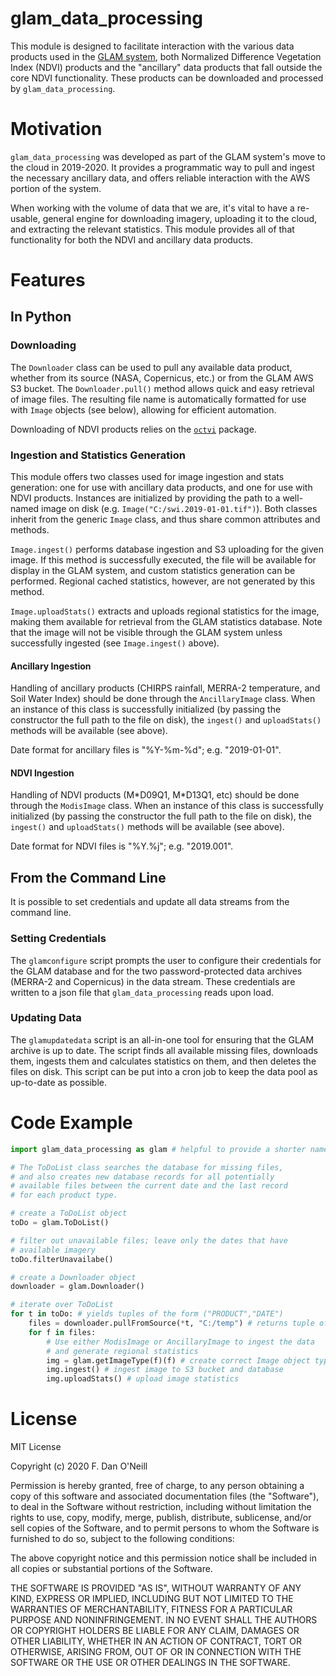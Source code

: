 # glam_data_processing

This module is designed to facilitate interaction with the various data products used in the <a href="http://portal.nasaharvest.org/glam/">GLAM system</a>, both Normalized Difference Vegetation Index (NDVI) products and the "ancillary" data products that fall outside the core NDVI functionality. These products can be downloaded and processed by `glam_data_processing`.

# Motivation

`glam_data_processing` was developed as part of the GLAM system's move to the cloud in 2019-2020. It provides a programmatic way to pull and ingest the necessary ancillary data, and offers reliable interaction with the AWS portion of the system.

When working with the volume of data that we are, it's vital to have a re-usable, general engine for downloading imagery, uploading it to the cloud, and extracting the relevant statistics. This module provides all of that functionality for both the NDVI and ancillary data products.

# Features


## In Python

### Downloading

The `Downloader` class can be used to pull any available data product, whether from its source (NASA, Copernicus, etc.) or from the GLAM AWS S3 bucket. The `Downloader.pull()` method allows quick and easy retrieval of image files. The resulting file name is automatically formatted for use with `Image` objects (see below), allowing for efficient automation.

Downloading of NDVI products relies on the <code><a href="https://github.com/fdfoneill/octvi">octvi</a></code> package.

### Ingestion and Statistics Generation

This module offers two classes used for image ingestion and stats generation: one for use with ancillary data products, and one for use with NDVI products. Instances are initialized by providing the path to a well-named image on disk (e.g. `Image("C:/swi.2019-01-01.tif")`). Both classes inherit from the generic `Image` class, and thus share common attributes and methods.

`Image.ingest()` performs database ingestion and S3 uploading for the given image. If this method is successfully executed, the file will be available for display in the GLAM system, and custom statistics generation can be performed. Regional cached statistics, however, are not generated by this method.

`Image.uploadStats()` extracts and uploads regional statistics for the image, making them available for retrieval from the GLAM statistics database. Note that the image will not be visible through the GLAM system unless successfully ingested (see `Image.ingest()` above).

#### Ancillary Ingestion

Handling of ancillary products (CHIRPS rainfall, MERRA-2 temperature, and Soil Water Index) should be done through the `AncillaryImage` class. When an instance of this class is successfully initialized (by passing the constructor the full path to the file on disk), the `ingest()` and `uploadStats()` methods will be available (see above).

Date format for ancillary files is "%Y-%m-%d"; e.g. "2019-01-01".

#### NDVI Ingestion

Handling of NDVI products (M\*D09Q1, M\*D13Q1, etc) should be done through the `ModisImage` class. When an instance of this class is successfully initialized (by passing the constructor the full path to the file on disk), the `ingest()` and `uploadStats()` methods will be available (see above).

Date format for NDVI files is "%Y.%j"; e.g. "2019.001".


## From the Command Line

It is possible to set credentials and update all data streams from the command line.

### Setting Credentials

The `glamconfigure` script prompts the user to configure their credentials for the GLAM database and for the two password-protected data archives (MERRA-2 and Copernicus) in the data stream. These credentials are written to a json file that `glam_data_processing` reads upon load.

### Updating Data

The `glamupdatedata` script is an all-in-one tool for ensuring that the GLAM archive is up to date. The script finds all available missing files, downloads them, ingests them and calculates statistics on them, and then deletes the files on disk. This script can be put into a cron job to keep the data pool as up-to-date as possible.

# Code Example

```python
import glam_data_processing as glam # helpful to provide a shorter name

# The ToDoList class searches the database for missing files,
# and also creates new database records for all potentially
# available files between the current date and the last record
# for each product type.

# create a ToDoList object
toDo = glam.ToDoList() 

# filter out unavailable files; leave only the dates that have
# available imagery
toDo.filterUnavailabe() 

# create a Downloader object
downloader = glam.Downloader()

# iterate over ToDoList
for t in toDo: # yields tuples of the form ("PRODUCT","DATE")
	files = downloader.pullFromSource(*t, "C:/temp") # returns tuple of filepaths
	for f in files:
		# Use either ModisImage or AncillaryImage to ingest the data
		# and generate regional statistics
		img = glam.getImageType(f)(f) # create correct Image object type
		img.ingest() # ingest image to S3 bucket and database
		img.uploadStats() # upload image statistics
```

# License
MIT License

Copyright (c) 2020 F. Dan O'Neill

Permission is hereby granted, free of charge, to any person obtaining a copy
of this software and associated documentation files (the "Software"), to deal
in the Software without restriction, including without limitation the rights
to use, copy, modify, merge, publish, distribute, sublicense, and/or sell
copies of the Software, and to permit persons to whom the Software is
furnished to do so, subject to the following conditions:

The above copyright notice and this permission notice shall be included in all
copies or substantial portions of the Software.

THE SOFTWARE IS PROVIDED "AS IS", WITHOUT WARRANTY OF ANY KIND, EXPRESS OR
IMPLIED, INCLUDING BUT NOT LIMITED TO THE WARRANTIES OF MERCHANTABILITY,
FITNESS FOR A PARTICULAR PURPOSE AND NONINFRINGEMENT. IN NO EVENT SHALL THE
AUTHORS OR COPYRIGHT HOLDERS BE LIABLE FOR ANY CLAIM, DAMAGES OR OTHER
LIABILITY, WHETHER IN AN ACTION OF CONTRACT, TORT OR OTHERWISE, ARISING FROM,
OUT OF OR IN CONNECTION WITH THE SOFTWARE OR THE USE OR OTHER DEALINGS IN THE
SOFTWARE.
